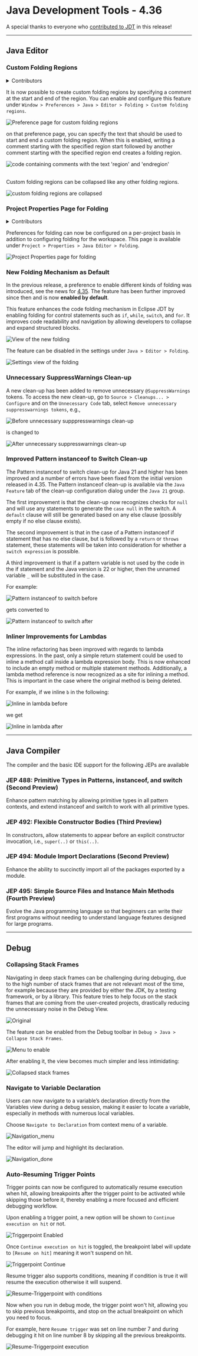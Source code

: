 # Java Development Tools - 4.36

A special thanks to everyone who [contributed to JDT](acknowledgements.md#java-development-tools) in this release!

<!--
---
## Java&trade; XX Support 
-->

<!--
---
## JUnit
-->

---
## Java Editor

### Custom Folding Regions
<details>
<summary>Contributors</summary>

- [Daniel Schmid](https://github.com/danthe1st)
</details>

It is now possible to create custom folding regions by specifying a comment at the start and end of the region.
You can enable and configure this feature under `Window > Preferences > Java > Editor > Folding > Custom folding regions`.

![Preference page for custom folding regions](images/custom_folding_regions_preferences.png)

on that preference page, you can specify the text that should be used to start and end a custom folding region.
When this is enabled,
writing a comment starting with the specified region start followed by another comment starting with the specified region end creates a folding region.

![code containing comments with the text 'region' and 'endregion'](images/custom_folding_regions_code_expanded.png)
					
<br/>
Custom folding regions can be collapsed like any other folding regions.

![custom folding regions are collapsed](images/custom_folding_regions_code_collapsed.png)
					
### Project Properties Page for Folding
<details>
<summary>Contributors</summary>

- [Daniel Schmid](https://github.com/danthe1st)
</details>
				
Preferences for folding can now be configured on a per-project basis in addition to configuring folding for the workspace.
This page is available under `Project > Properties > Java Editor > Folding`.

![Project Properties page for folding](images/folding_property_page.png)
			
### New Folding Mechanism as Default

In the previous release, a preference to enable different kinds of folding was introduced,
see the news for [4.35](../4.35/jdt.html#new-folding).
The feature has been further improved since then and is now **enabled by default**.

This feature enhances the code folding mechanism in Eclipse JDT by enabling folding for control statements
such as `if`, `while`, `switch`, and `for`.
It improves code readability and navigation by allowing developers to collapse and expand structured blocks.

![View of the new folding](images/new-folding.png)

The feature can be disabled in the settings under `Java > Editor > Folding`.


![Settings view of the folding](images/settings-folding.png)

### Unnecessary SuppressWarnings Clean-up

A new clean-up has been added to remove unnecessary `@SuppressWarnings` tokens.
To access the new clean-up, go to `Source > Cleanups... > Configure` and on the `Unnecessary Code` tab, select `Remove unnecessary suppresswarnings tokens`, e.g.,

![Before unnecessary supppresswarnings clean-up](images/unnecessary-before.png)

is changed to

![After unnecessary suppresswarnings clean-up](images/unnecessary-after.png)

### Improved Pattern instanceof to Switch Clean-up

The Pattern instanceof to switch clean-up for Java 21 and higher has been improved and a number of errors have been fixed from the initial version released in 4.35.
The Pattern instanceof clean-up is available via the `Java Feature` tab of the clean-up configuration dialog under the `Java 21` group.

The first improvement is that the clean-up now recognizes checks for `null` and will use any statements to generate the `case null` in the switch.
A `default` clause will still be generated based on any else clause (possibly empty if no else clause exists).

The second improvement is that in the case of a Pattern instanceof if statement that has no else clause,
but is followed by a `return` or `throws` statement,
these statements will be taken into consideration for whether a `switch expression` is possible.

A third improvement is that if a pattern variable is not used by the code in the if statement and the Java version is 22 or higher, then the unnamed variable `_` will be substituted in the case.

For example:

![Pattern instanceof to switch before](images/pattern-instanceof-before.png)

gets converted to

![Pattern instanceof to switch after](images/pattern-instanceof-after.png)

### Inliner Improvements for Lambdas

The inline refactoring has been improved with regards to lambda expressions.
In the past, only a simple return statement could be used to inline a method call inside a lambda expression body.
This is now enhanced to include an empty method or multiple statement methods.
Additionally, a lambda method reference is now recognized as a site for inlining a method.
This is important in the case where the original method is being deleted.

For example, if we inline `b` in the following:

![Inline in lambda before](images/lambda-inline-before.png)

we get

![Inline in lambda after](images/lambda-inline-after.png)

<!--
---
## Java Views and Dialogs
-->

---
## Java Compiler

The compiler and the basic IDE support for the following JEPs are available

### JEP 488: Primitive Types in Patterns, instanceof, and switch (Second Preview)
Enhance pattern matching by allowing primitive types in all pattern contexts, and extend instanceof and switch to work with all primitive types.
### JEP 492: Flexible Constructor Bodies (Third Preview)
In constructors, allow statements to appear before an explicit constructor invocation, i.e., `super(..)` or `this(..)`.
### JEP 494: Module Import Declarations (Second Preview)
Enhance the ability to succinctly import all of the packages exported by a module.
### JEP 495: Simple Source Files and Instance Main Methods (Fourth Preview)
Evolve the Java programming language so that beginners can write their first programs without needing to understand language features designed for large programs.


<!--
---
## Java Formatter
-->
			
---
## Debug

### Collapsing Stack Frames

Navigating in deep stack frames can be challenging during debuging, due to the high number of stack frames that are not relevant most of the time,
for example because they are provided by either the JDK, by a testing framework, or by a library.
This feature tries to help focus on the stack frames that are coming from the user-created projects,
drastically reducing the unnecessary noise in the Debug View.

![Original](images/not-collapsed.png)

The feature can be enabled from the Debug toolbar in `Debug > Java > Collapse Stack Frames`.

![Menu to enable](images/menuitem.png)

After enabling it, the view becomes much simpler and less intimidating:

![Collapsed stack frames](images/collapsed.png)

### Navigate to Variable Declaration

Users can now navigate to a variable’s declaration directly from the Variables view during a debug session,
making it easier to locate a variable, especially in methods with numerous local variables.

Choose `Navigate to Declaration` from context menu of a variable.

![Navigation_menu](images/NavigateToDeclareMenu.png)

The editor will jump and highlight its declaration.

![Navigation_done](images/Navigation.png)

### Auto-Resuming Trigger Points

Trigger points can now be configured to automatically resume execution when hit,
allowing breakpoints after the trigger point to be activated while skipping those before it,
thereby enabling a more focused and efficient debugging workflow.

Upon enabling a trigger point, a new option will be shown to `Continue execution on hit` or not.

![Triggerpoint Enabled](images/TriggerEnabled.png)

Once `Continue execution on hit` is toggled, the breakpoint label will update to `[Resume on hit]` meaning it won't suspend on hit.

![Triggerpoint Continue](images/TriggerContinue.png)

Resume trigger also supports conditions, meaning if condition is true it will resume the execution otherwise it will suspend.

![Resume-Triggerpoint with conditions](images/ResumeWithCondition.png)

Now when you run in debug mode, the trigger point won't hit, allowing you to skip previous breakpoints, and stop on the actual breakpoint on which you need to focus.

For example, here `Resume trigger` was set on line number 7 and during debugging it hit on line number 8 by skipping all the previous breakpoints.

![Resume-Triggerpoint execution](images/TriggerExecution.png)

<!--
### JDT Developers
-->
					
